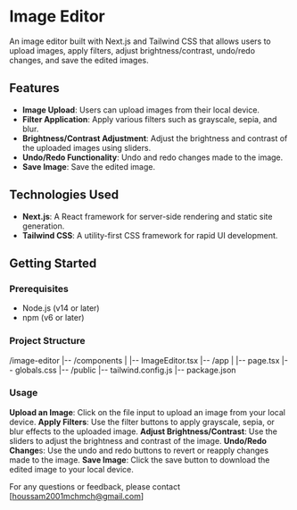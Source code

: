 # Image Editor

An image editor built with Next.js and Tailwind CSS that allows users to upload images, apply filters, adjust brightness/contrast, undo/redo changes, and save the edited images.

## Features

- **Image Upload**: Users can upload images from their local device.
- **Filter Application**: Apply various filters such as grayscale, sepia, and blur.
- **Brightness/Contrast Adjustment**: Adjust the brightness and contrast of the uploaded images using sliders.
- **Undo/Redo Functionality**: Undo and redo changes made to the image.
- **Save Image**: Save the edited image.

## Technologies Used

- **Next.js**: A React framework for server-side rendering and static site generation.
- **Tailwind CSS**: A utility-first CSS framework for rapid UI development.

## Getting Started

### Prerequisites

- Node.js (v14 or later)
- npm (v6 or later)
### Project Structure 
/image-editor
|-- /components
|   |-- ImageEditor.tsx
|-- /app
|   |-- page.tsx
    |-- globals.css
|-- /public
|-- tailwind.config.js
|-- package.json
### Usage
**Upload an Image**: Click on the file input to upload an image from your local device.
**Apply Filters**: Use the filter buttons to apply grayscale, sepia, or blur effects to the uploaded image.
**Adjust Brightness/Contrast**: Use the sliders to adjust the brightness and contrast of the image.
**Undo/Redo Change**s: Use the undo and redo buttons to revert or reapply changes made to the image.
**Save Image**: Click the save button to download the edited image to your local device.

For any questions or feedback, please contact [houssam2001mchmch@gmail.com]